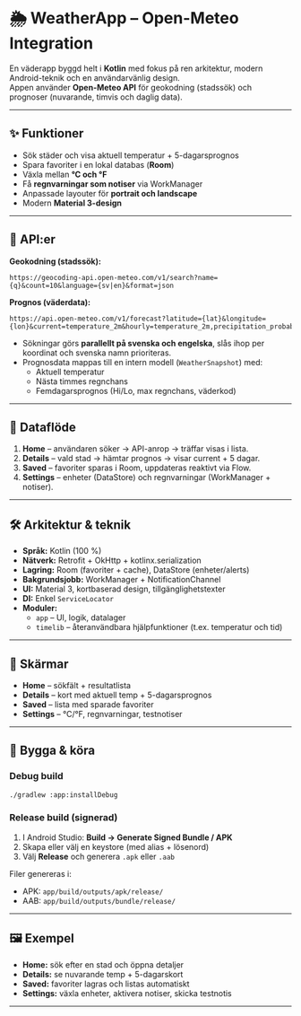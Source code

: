 # 🌦️ WeatherApp – Open-Meteo Integration

En väderapp byggd helt i **Kotlin** med fokus på ren arkitektur, modern Android-teknik och en användarvänlig design.  
Appen använder **Open-Meteo API** för geokodning (stadssök) och prognoser (nuvarande, timvis och daglig data).  

---

## ✨ Funktioner
- Sök städer och visa aktuell temperatur + 5-dagarsprognos  
- Spara favoriter i en lokal databas (**Room**)  
- Växla mellan **°C och °F**  
- Få **regnvarningar som notiser** via WorkManager  
- Anpassade layouter för **portrait och landscape**  
- Modern **Material 3-design**  

---

## 🔌 API:er
**Geokodning (stadssök):**  
```
https://geocoding-api.open-meteo.com/v1/search?name={q}&count=10&language={sv|en}&format=json
```

**Prognos (väderdata):**  
```
https://api.open-meteo.com/v1/forecast?latitude={lat}&longitude={lon}&current=temperature_2m&hourly=temperature_2m,precipitation_probability&daily=temperature_2m_max,temperature_2m_min,precipitation_probability_max,weathercode&timezone=auto
```

- Sökningar görs **parallellt på svenska och engelska**, slås ihop per koordinat och svenska namn prioriteras.  
- Prognosdata mappas till en intern modell (`WeatherSnapshot`) med:  
  - Aktuell temperatur  
  - Nästa timmes regnchans  
  - Femdagarsprognos (Hi/Lo, max regnchans, väderkod)  

---

## 🔄 Dataflöde
1. **Home** – användaren söker → API-anrop → träffar visas i lista.  
2. **Details** – vald stad → hämtar prognos → visar current + 5 dagar.  
3. **Saved** – favoriter sparas i Room, uppdateras reaktivt via Flow.  
4. **Settings** – enheter (DataStore) och regnvarningar (WorkManager + notiser).  

---

## 🛠️ Arkitektur & teknik
- **Språk:** Kotlin (100 %)  
- **Nätverk:** Retrofit + OkHttp + kotlinx.serialization  
- **Lagring:** Room (favoriter + cache), DataStore (enheter/alerts)  
- **Bakgrundsjobb:** WorkManager + NotificationChannel  
- **UI:** Material 3, kortbaserad design, tillgänglighetstexter  
- **DI:** Enkel `ServiceLocator`  
- **Moduler:**  
  - `app` – UI, logik, datalager  
  - `timelib` – återanvändbara hjälpfunktioner (t.ex. temperatur och tid)  

---

## 📱 Skärmar
- **Home** – sökfält + resultatlista  
- **Details** – kort med aktuell temp + 5-dagarsprognos  
- **Saved** – lista med sparade favoriter  
- **Settings** – °C/°F, regnvarningar, testnotiser  

---

## 🚀 Bygga & köra
### Debug build
```bash
./gradlew :app:installDebug
```

### Release build (signerad)
1. I Android Studio: **Build → Generate Signed Bundle / APK**  
2. Skapa eller välj en keystore (med alias + lösenord)  
3. Välj **Release** och generera `.apk` eller `.aab`  

Filer genereras i:  
- APK: `app/build/outputs/apk/release/`  
- AAB: `app/build/outputs/bundle/release/`  

---

## 🖼️ Exempel
- **Home:** sök efter en stad och öppna detaljer  
- **Details:** se nuvarande temp + 5-dagarskort  
- **Saved:** favoriter lagras och listas automatiskt  
- **Settings:** växla enheter, aktivera notiser, skicka testnotis  

---
